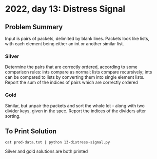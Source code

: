# 2022, day 13: Distress Signal

## Problem Summary
Input is pairs of packets, delimited by blank lines.  Packets look like lists,
with each element being either an int or another similar list.

### Silver
Determine the pairs that are correctly ordered, according to some
comparison rules: ints compare as normal; lists compare recursively; ints can
be compared to lists by converting them into single element lists.  Report the
sum of the indices of pairs which are correctly ordered

### Gold
Similar, but unpair the packets and sort the whole lot - along with two
divider keys, given in the spec.  Report the indices of the dividers after
sorting.

## To Print Solution
`cat prod-data.txt | python 13-distress-signal.py`

Silver and gold solutions are both printed

